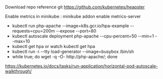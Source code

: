 Download repo reference git https://github.com/kubernetes/heapster

Enable metrics in minikube : minikube addon enable metrics-server

- kubectl run php-apache --image=k8s.gcr.io/hpa-example --requests=cpu=200m --expose --port=80
- kubectl autoscale deployment php-apache --cpu-percent=50 --min=1 --max=10
- kubectl get hpa or watch kubectl get hpa
- kubectl run -i --tty load-generator --image=busybox /bin/sh
- while true; do wget -q -O- http://php-apache/; done


https://kubernetes.io/docs/tasks/run-application/horizontal-pod-autoscale-walkthrough/
